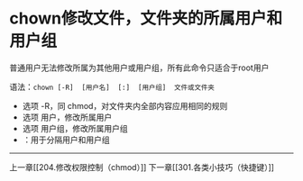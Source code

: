 # chown修改文件，文件夹的所属用户和用户组

普通用户无法修改所属为其他用户或用户组，所有此命令只适合于root用户

语法：`chown [-R]  [用户名]  [:]  [用户组]  文件或文件夹`
- 选项 -R，同 chmod，对文件夹内全部内容应用相同的规则
- 选项 用户，修改所属用户
- 选项 用户组，修改所属用户组
- ：用于分隔用户和用户组

---

上一章[[204.修改权限控制（chmod）]]
下一章[[301.各类小技巧（快捷键）]]
